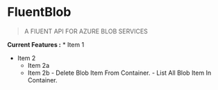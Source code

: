 # FluentBlob
> A FlUENT API FOR AZURE BLOB SERVICES

**Current Features :** * Item 1
* Item 2
  * Item 2a
  * Item 2b
                    - Delete Blob Item From Container.
                    - List All Blob Item In Container.
                    
